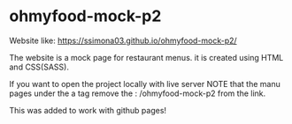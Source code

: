 # ohmyfood-mock-p2

Website like: https://ssimona03.github.io/ohmyfood-mock-p2/

The website is a mock page for restaurant menus. it is created using HTML and CSS(SASS).

If you want to open the project locally with live server NOTE that the manu pages under the a tag remove the : /ohmyfood-mock-p2 from the link.

This was added to work with github pages!

